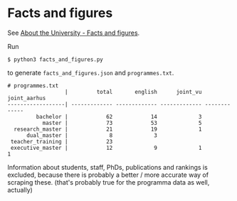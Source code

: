 # Facts and figures

See [About the University - Facts and figures](https://www.uva.nl/en/about-the-uva/about-the-university/facts-and-figures/facts-and-figures.html).

Run

```
$ python3 facts_and_figures.py
```
to generate `facts_and_figures.json` and `programmes.txt`.

```
# programmes.txt
                  |         total       english      joint_vu  joint_aarhus
------------------| ------------- ------------- ------------- -------------
         bachelor |            62            14             3              
           master |            73            53             5              
  research_master |            21            19             1              
      dual_master |             8             3                            
 teacher_training |            23                                          
 executive_master |            12             9             1             1
```

Information about students, staff, PhDs, publications and rankings is excluded, because there is probably a better / more accurate way of scraping these. (that's probably true for the programma data as well, actually)
